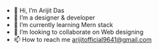 - 👋 Hi, I’m Arijit Das
- 👀 I’m a designer & developer 
- 🌱 I’m currently learning Mern stack 
- 💞️ I’m looking to collaborate on Web designing 
- 📫 How to reach me arijitofficial9641@gmail.com

<!---
arijit-official/arijit-official is a ✨ special ✨ repository because its `README.md` (this file) appears on your GitHub profile.
You can click the Preview link to take a look at your changes.
--->
